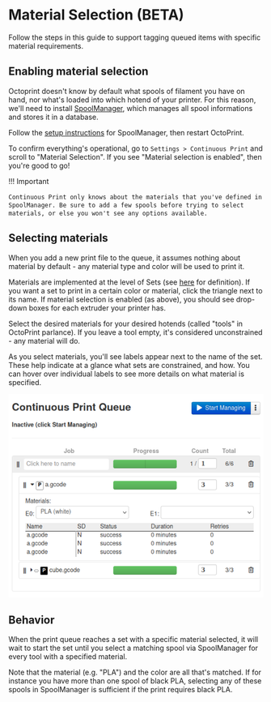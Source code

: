 # Material Selection (BETA)

Follow the steps in this guide to support tagging queued items with specific material requirements.

## Enabling material selection

Octoprint doesn't know by default what spools of filament you have on hand, nor what's loaded into which hotend of your printer. For this reason, we'll need to install [SpoolManager](https://plugins.octoprint.org/plugins/SpoolManager/), which manages all spool informations and stores it in a database.

Follow the [setup instructions](https://github.com/OllisGit/OctoPrint-SpoolManager#setup) for SpoolManager, then restart OctoPrint.

To confirm everything's operational, go to `Settings > Continuous Print` and scroll to "Material Selection". If you see "Material selection is enabled", then you're good to go!

!!! Important

    Continuous Print only knows about the materials that you've defined in SpoolManager. Be sure to add a few spools before trying to select materials, or else you won't see any options available.

## Selecting materials

When you add a new print file to the queue, it assumes nothing about material by default - any material type and color will be used to print it.

Materials are implemented at the level of Sets (see [here](https://smartin015.github.io/continuousprint/getting-started/#use-jobs-to-group-your-print-files) for definition). If you want a set to print in a certain color or material, click the triangle next to its name. If material selection is enabled (as above), you should see drop-down boxes for each extruder your printer has.


Select the desired materials for your desired hotends (called "tools" in OctoPrint parlance). If you leave a tool empty, it's considered unconstrained - any material will do.

As you select materials, you'll see labels appear next to the name of the set. These help indicate at a glance what sets are constrained, and how. You can hover over individual labels to see more details on what material is specified.

![Sample image of material selection](cpq_material_selection.png)

## Behavior

When the print queue reaches a set with a specific material selected, it will wait to start the set until you select a matching spool via SpoolManager for every tool with a specified material.

Note that the material (e.g. "PLA") and the color are all that's matched. If for instance you have more than one spool of black PLA, selecting any of these spools in SpoolManager is sufficient if the print requires black PLA.
